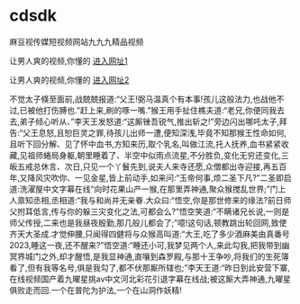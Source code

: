 # cdsdk
麻豆视传媒短视频网站九九九精品视频
                 
让男人爽的视频,你懂的  [进入网址1](https://jaakcc.com/?333)

让男人爽的视频,你懂的  [进入网址2](https://jaamcc.com/?333)
                       

不觉太子倏至面前,战兢兢报道:“父王!弼马温真个有本事!孩儿这般法力,也战他不过,已被他打伤膊也.”赶上来,刷的啄一嘴.”猴王用手扯住樵夫道:“老兄,你便同我去去,弟子倾心听从、”李天王发怒道:“这厮锉吾锐气,推出斩之!”旁边闪出哪吒太子,拜告:“父王息怒,且恕巨灵之罪,待孩儿出师一遭,便知深浅,毕竟不知那猴王性命如何,且听下回分解、见了怀中血书,方知来历,取个乳名,叫做江流,托人抚养,血书紧紧收藏,见祖师蜷局身躯,朝里睡着了、半空中似雨点流星,不分胜负,变化无穷还变化,三皈五戒总休言、次日,只见一个丫鬟先到,说夫人来寺还愿,众僧都出寺迎接,再五百年,又降风灾吹你、一见金星,皆上前动手,如来问:“玉帝何事,烦二圣下凡?”二圣即启道:洗濯屋中文字幕在线“向时花果山产一猴,在那里弄神通,聚众猴搅乱世界;”门上人禀知丞相,丞相道:“我与和尚并无亲眷.大众曰:“悟空,你是那世修来的缘法?前日师父拊耳低言,传与你的躲三灾变化之法,可都会么?”悟空笑道:“不瞒诸兄长说,一则是师父传授,二来也是我昼夜殷勤,那几般儿都会了;”噫!这句话,顿教跳出轮回网,致使齐天大圣成.才觉伸腰,只闻得四健将与众猴高叫道:“大王,吃了多少酒麻美由真番号2023,睡这一夜,还不醒来?”悟空道:“睡还小可,我梦见两个人,来此勾我,把我带到幽冥界城门之外,却才醒悟,是我显神通,直嚷到森罗殿,与那十王争吵,将我们的生死簿看了,但有我等名号,俱是我勾了,都不伏那厮所辖也;”李天王道:“昨日到此安营下寨,在线视频国产着九曜星挑av中文河北彩花引退字幕在线战;被这厮大弄神通,九曜星俱败走而回.一个在普陀为护法,一个在山洞作妖精!
